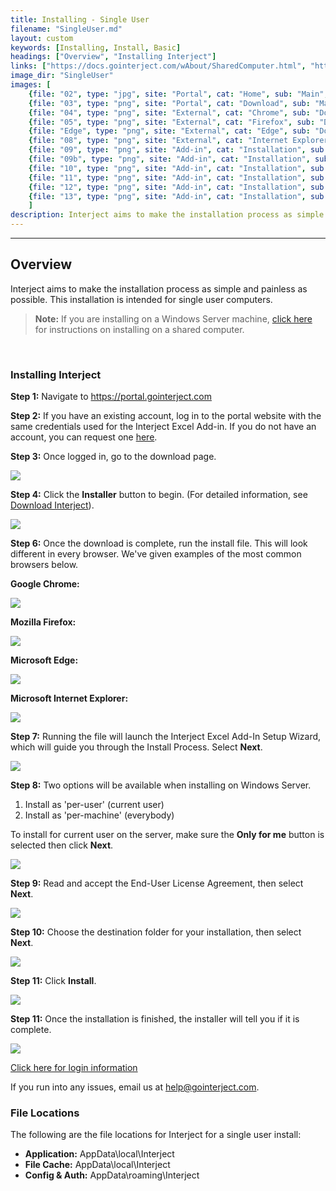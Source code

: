 ```yaml
---
title: Installing - Single User
filename: "SingleUser.md"
layout: custom
keywords: [Installing, Install, Basic]
headings: ["Overview", "Installing Interject"]
links: ["https://docs.gointerject.com/wAbout/SharedComputer.html", "https://portal.gointerject.com/login.html", "https://portal.gointerject.com/invite.html?mode=create", "/wPortal/DownloadInterject.html", "/wAbout/Logging-In.html", "mailto:help@gointerject.com"]
image_dir: "SingleUser"
images: [
	{file: "02", type: "jpg", site: "Portal", cat: "Home", sub: "Main", report: "", ribbon: "", config: ""}, 
	{file: "03", type: "png", site: "Portal", cat: "Download", sub: "Main", report: "", ribbon: "", config: ""}, 
	{file: "04", type: "png", site: "External", cat: "Chrome", sub: "Download", report: "", ribbon: "", config: ""}, 
	{file: "05", type: "png", site: "External", cat: "Firefox", sub: "Download", report: "", ribbon: "", config: ""}, 
	{file: "Edge", type: "png", site: "External", cat: "Edge", sub: "Download", report: "", ribbon: "", config: ""}, 
	{file: "08", type: "png", site: "External", cat: "Internet Explorer", sub: "Download", report: "", ribbon: "", config: ""}, 
	{file: "09", type: "png", site: "Add-in", cat: "Installation", sub: "Setup Wizard", report: "", ribbon: "", config: ""}, 
	{file: "09b", type: "png", site: "Add-in", cat: "Installation", sub: "Installation Type", report: "", ribbon: "", config: ""}, 
	{file: "10", type: "png", site: "Add-in", cat: "Installation", sub: "End-User License Agreement", report: "", ribbon: "", config: ""}, 
	{file: "11", type: "png", site: "Add-in", cat: "Installation", sub: "Select Installation Folder", report: "", ribbon: "", config: ""}, 
	{file: "12", type: "png", site: "Add-in", cat: "Installation", sub: "Ready to Install", report: "", ribbon: "", config: ""}, 
	{file: "13", type: "png", site: "Add-in", cat: "Installation", sub: "Completed Install", report: "", ribbon: "", config: ""}
	]
description: Interject aims to make the installation process as simple and painless as possible. This installation is intended for single user computers.
---
```

* * *

## Overview

Interject aims to make the installation process as simple and painless as possible. This installation is intended for single user computers.

<blockquote class=highlight_note>
<b>Note:</b> If you are installing on a Windows Server machine, <a href="https://docs.gointerject.com/wAbout/SharedComputer.html">click here</a> for instructions on installing on a shared computer.
</blockquote>
<br>

### Installing Interject

**Step 1:** Navigate to <a target="blank" href="https://portal.gointerject.com/login.html">https://portal.gointerject.com</a>

**Step 2:** If you have an existing account, log in to the portal website with the same credentials used for the Interject Excel Add-in. If you do not have an account, you can request one [here](https://portal.gointerject.com/invite.html?mode=create).

**Step 3:** Once logged in, go to the download page.

![](/images/SingleUser/02.jpg)
<br>

**Step 4:** Click the **Installer** button to begin. (For detailed information, see [Download Interject](/wPortal/DownloadInterject.html)).

![](/images/SingleUser/03.png)
<br>

**Step 6:** Once the download is complete, run the install file. This will look different in every browser. We've given examples of the most common browsers below.

**Google Chrome:**

![](/images/SingleUser/04.png)
<br>

**Mozilla Firefox:**

![](/images/SingleUser/05.png)
<br>

**Microsoft Edge:**

![](/images/SingleUser/Edge.png)
<br>

**Microsoft Internet Explorer:**

![](/images/SingleUser/08.png)
<br>

**Step 7:** Running the file will launch the Interject Excel Add-In Setup Wizard, which will guide you through the Install Process. Select **Next**.

![](/images/SingleUser/09.png)
<br>

**Step 8:** Two options will be available when installing on Windows Server.

1. Install as 'per-user' (current user)
2. Install as 'per-machine' (everybody)

To install for current user on the server, make sure the **Only for me** button is selected then click **Next**.

![](/images/SingleUser/09b.png)
<br>

**Step 9:** Read and accept the End-User License Agreement, then select **Next**.

![](/images/SingleUser/10.png)
<br>

**Step 10:** Choose the destination folder for your installation, then select **Next**.

![](/images/SingleUser/11.png)
<br>

**Step 11:** Click **Install**.

![](/images/SingleUser/12.png)
<br>

**Step 11:** Once the installation is finished, the installer will tell you if it is complete.

![](/images/SingleUser/13.png)

[Click here for login information](/wAbout/Logging-In.html)

If you run into any issues, email us at [help@gointerject.com](mailto:help@gointerject.com).

### File Locations

The following are the file locations for Interject for a single user install:

- **Application:** AppData\local\Interject
- **File Cache:** AppData\local\Interject
- **Config & Auth:** AppData\roaming\Interject
